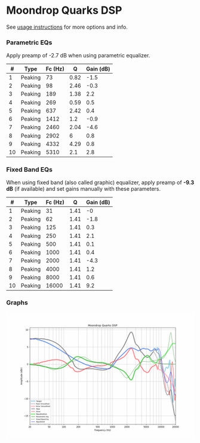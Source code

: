 # Moondrop Quarks DSP
See [usage instructions](https://github.com/jaakkopasanen/AutoEq#usage) for more options and info.

### Parametric EQs
Apply preamp of -2.7 dB when using parametric equalizer.

|   # | Type    |   Fc (Hz) |    Q |   Gain (dB) |
|-----|---------|-----------|------|-------------|
|   1 | Peaking |        73 | 0.82 |        -1.5 |
|   2 | Peaking |        98 | 2.46 |        -0.3 |
|   3 | Peaking |       189 | 1.38 |         2.2 |
|   4 | Peaking |       269 | 0.59 |         0.5 |
|   5 | Peaking |       637 | 2.42 |         0.4 |
|   6 | Peaking |      1412 | 1.2  |        -0.9 |
|   7 | Peaking |      2460 | 2.04 |        -4.6 |
|   8 | Peaking |      2902 | 6    |         0.8 |
|   9 | Peaking |      4332 | 4.29 |         0.8 |
|  10 | Peaking |      5310 | 2.1  |         2.8 |

### Fixed Band EQs
When using fixed band (also called graphic) equalizer, apply preamp of **-9.3 dB** (if available) and set gains manually with these parameters.

|   # | Type    |   Fc (Hz) |    Q |   Gain (dB) |
|-----|---------|-----------|------|-------------|
|   1 | Peaking |        31 | 1.41 |        -0   |
|   2 | Peaking |        62 | 1.41 |        -1.8 |
|   3 | Peaking |       125 | 1.41 |         0.3 |
|   4 | Peaking |       250 | 1.41 |         2.1 |
|   5 | Peaking |       500 | 1.41 |         0.1 |
|   6 | Peaking |      1000 | 1.41 |         0.4 |
|   7 | Peaking |      2000 | 1.41 |        -4.3 |
|   8 | Peaking |      4000 | 1.41 |         1.2 |
|   9 | Peaking |      8000 | 1.41 |         0.6 |
|  10 | Peaking |     16000 | 1.41 |         9.2 |

### Graphs
![](./Moondrop%20Quarks%20DSP.png)

